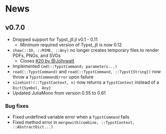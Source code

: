 
# News

## v0.7.0

- Dropped support for Typst_jll.jl v0.1 - 0.11
    - Minimum required version of Typst_jll is now 0.12
- `show(::IO, ::MIME, ::Any)` no longer creates temporary files to render PDFs, PNGs, and SVGs
    - Closes [#20 by @Jollywatt](https://github.com/jakobjpeters/Typstry.jl/issues/20)
- Implemented `Cmd(::TypstCommand; parameters...)`
- `read(::TypstCommand)` and `read(::TypstCommand, ::Typst{String})`
    now throw a `TypstCommandError` upon failure
- `sizehint!(::TypstContext, n)` now returns a `TypstContext` instead of a `Dict{Symbol, Any}`
- Updated JuliaMono from version 0.55 to 0.61

### Bug fixes

- Fixed undefined variable error when a `TypstCommand` fails
- Fixed method error in `mergewith(combine, ::TypstContext, ::AbstractDict...)`
